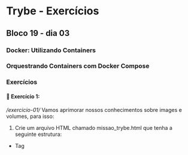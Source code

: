 # Trybe - Exercícios
## Bloco 19 - dia 03
### Docker: Utilizando Containers
### Orquestrando Containers com Docker Compose

### Exercícios

#### 🚀 Exercício 1:
_/exercicio-01/_
Vamos aprimorar nossos conhecimentos sobre images e volumes, para isso:

1. Crie um arquivo HTML chamado missao_trybe.html que tenha a seguinte estrutura:
  - Tag <title> com o seguinte texto "Trybe";
  - Tag <H1> com o seguinte texto "Missão da Trybe";
  - Tag <p> com o seguinte texto "Gerar oportunidade para pessoas";
  - Salve o arquivo em qualquer lugar da sua máquina com a extensão html

2. Crie um contêiner para manter um servidor httpd:2.4 Apache e vincule sua porta interna com a porta 4545 da sua máquina local.
```
docker run -d --name site-trybe -p 4545:80 -v "<CAMINHO DO DIRETÓRIO ONDE ESTÁ SEU HTML>:/usr/local/apache2/htdocs" httpd:2.4

docker run -d --name site-trybe -p 4545:80 -v "/home/flavio/Trybe/trybe-exercises/03-desenvolvimento-back-end/bloco-19-docker-utilizando-containers/dia-03-orquestrando-containers-com-docker-compose/exercicio-01:/usr/local/apache2/htdocs" httpd:2.4

💡Dica: para descobrir o caminho atual, basta digitar pwd.
```

3. Após criar o contêiner, acesse a página HTML que está rodando no servidor em seu browser.
```
http://localhost:4545/missao_trybe.html
```

4. Acesse o arquivo missao_trybe.html e acrescente a tag <p> com o seguinte texto: "Nosso negócio é GENTE! #VQV";

5. Obtenha o id do contêiner httpd:2.4;
```
docker ps
```

6. Obtenha o Mounts através da propriedade Source, que deve mostrar o volume desse contêiner no Docker Host;
```
docker inspect <COLOQUE AQUI SEU CONTAINER ID>
```

7. Agora pare o contêiner httpd:2.4;
```
docker stop <COLOQUE AQUI SEU CONTAINER ID>
```

8. Exclua o seu contêiner;
```
docker rm <COLOQUE AQUI SEU CONTAINER ID>
```

9. Verifique se a pasta onde você salvou o arquivo html permanece no mesmo lugar;

10. Obtenha o IMAGE ID do servidor;
```
docker images
```

11. Depois de obter o IMAGE ID, exclua a imagem.
```
docker rmi -f <COLOQUE AQUI SEU IMAGE ID>
 ou
docker image rm <COLOQUE AQUI SEU IMAGE ID>
```

#### 🚀 Exercício 2:
Crie o arquivo Compose para subir um ghost blog. Essa plataforma é similar ao Wordpress e é utilizada para criar sites de conteúdo. Você pode ler no site oficial como criar conteúdos nele e utilizá-lo. Para esse exercício, utilizaremos apenas sua página de exemplo:

1. Utilize a versão "3" no arquivo;
2. Crie um service para subir a plataforma. Para isso, utilize a imagem ghost:1-alpine;
3. Publique a porta 2368, fazendo bind também para a 2368;
4. Suba a aplicação utilizando o docker-compose e então acesse a porta publicada para validar se deu tudo certo.

_/exercicio-02/docker-compose.yaml_

#### 🚀 Exercício 3:
Por padrão, o ghost utiliza um sqlite interno para salvar as informações, porém vamos alterar esse comportamento para exercitar nossos conhecimentos:

1. Crie um novo serviço para o nosso banco de dados. Nesse caso, podemos utilizar um mysql, portanto use a imagem mysql:5.7;
2. Precisamos definir uma senha root para o nosso bd. Para isso, utilize a variável MYSQL_ROOT_PASSWORD e lembre-se que é possível utilizar a sintaxe ${} para passar uma env do host para a env do container;
3. Agora precisamos configurar nosso service com o ghost para utilizar o MySQL. Para isso, defina a variável database__client para mysql;
4. Defina o nome ghost para o nome do database utilizando a variável database__connection__database;
5. Então, indique a conexão para o nosso MySQL na env database__connection__host;
6. Para definir a pessoa usuária (root) e senha (a mesma que definimos no nosso MySQL), utilize respectivamente as envs database__connection__user e database__connection__password.
7. Utilize a opção depends_on para criar relações de dependências entre os serviços.
8. Suba o ambiente com o novo arquivo usando o docker-compose e então acesse a porta.

_/exercicio-03/docker-compose.yaml_

#### Exercício 4:
Agora vamos praticar os conceitos de volumes e networks.

1. Configure o nosso serviço mysql para utilizar um volume conforme vimos no conteúdo. Utilize o caminho target /var/lib/mysql.
2. Em vez de utilizar a rede padrão criada pelo Compose, defina uma rede chamada my-network para a comunicação dos dois serviços.
3. Suba o ambiente com o novo arquivo usando o docker-compose e então acesse-o.

_/exercicio-04/docker-compose.yaml_
```
docker-compose up -d
```

#### Exercício 5:
Agora vamos criar um novo arquivo Compose para rodarmos uma aplicação React, conforme vimos alguns exemplos do conteúdo:

1. Inicie um novo projeto ReactJS utilizando o create-react-app;
2. Crie o Dockerfile, conforme vimos na aula passada;
3. Crie um novo arquivo Compose utilizando a versão 3;
4. Defina um serviço no arquivo para nosso app. Para isso, utilize a opção build para apontar para o Dockerfile;
5. Publique a porta exposta no Dockerfile fazendo bind para a porta 8080 do localhost;

_/exercicio-05/docker-compose.yaml_

#### Exercício 6:
Para simularmos o processo de desenvolvimento, faça a alteração em alguma parte do código do app react. Então, execute o comando para subir o serviço novamente, "rebuildando" a imagem para aplicar as alterações.

```
docker-compose up --build -d
```

#### Exercício 7:
Crie um arquivo Compose para subir o Wordpress com MySQL:

1. Utilize a imagem wordpress:latest e mysql:5.7;
2. Faça bind da porta 80 do contêiner do wordpress para 8080 do host;
3. Defina as seguintes variáveis para o wordpress:
  - WORDPRESS_DB_HOST: db:3306
  - WORDPRESS_DB_USER: wordpress
  - WORDPRESS_DB_PASSWORD: wordpress
  - WORDPRESS_DB_NAME: wordpress
4. Defina as seguintes variáveis para o mysql:
  - MYSQL_ROOT_PASSWORD: somewordpress
  - MYSQL_DATABASE: wordpress
  - MYSQL_USER: wordpress
  - MYSQL_PASSWORD: wordpress
5. Defina o volume db_data para o mysql;
6. Utilize o parâmetro depends_on para criar dependência entre os serviços;
7. Adicione a política de restart com o valor always aos serviços;
8. Suba os serviços utilizando docker-compose e abra no terminal para validar o funcionamento.

```
Esse exercício tem na própria documentação oficial e possui algumas considerações especiais, vale a pena dar uma olhada! 😉
```

_/exercicio-07/docker-compose.yaml_